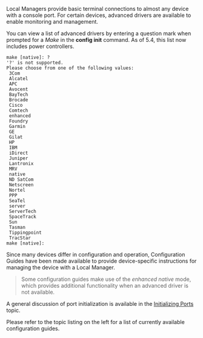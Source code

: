 <!-- 5.4 -->

Local Managers provide basic terminal connections to almost any device with a console port. For certain devices, advanced drivers are available to enable monitoring and management. 

You can view a list of advanced drivers by entering a question mark when prompted for a *Make* in the **config init** command. As of 5.4, this list now includes power controllers.

```
make [native]: ?
'?' is not supported.
Please choose from one of the following values:
 3Com
 Alcatel
 APC
 Avocent
 BayTech
 Brocade
 Cisco
 Comtech
 enhanced
 Foundry
 Garmin
 GE
 Gilat
 HP
 IBM
 iDirect
 Juniper
 Lantronix
 MRV
 native
 ND SatCom
 Netscreen
 Nortel
 PPP
 SeaTel
 server
 ServerTech
 SpaceTrack
 Sun
 Tasman
 Tippingpoint
 TracStar
make [native]: 
```

Since many devices differ in configuration and operation, Configuration Guides have been made available to provide device-specific instructions for managing the device with a Local Manager.

> Some configuration guides make use of the *enhanced native* mode, which provides additional functionality when an advanced driver is not available. 

A general discussion of port initialization is available in the [Initializing Ports](http://uplogix.com/docs/local-manager-user-guide/configuring-managed-devices/initializing-ports) topic.

Please refer to the topic listing on the left for a list of currently available configuration guides.